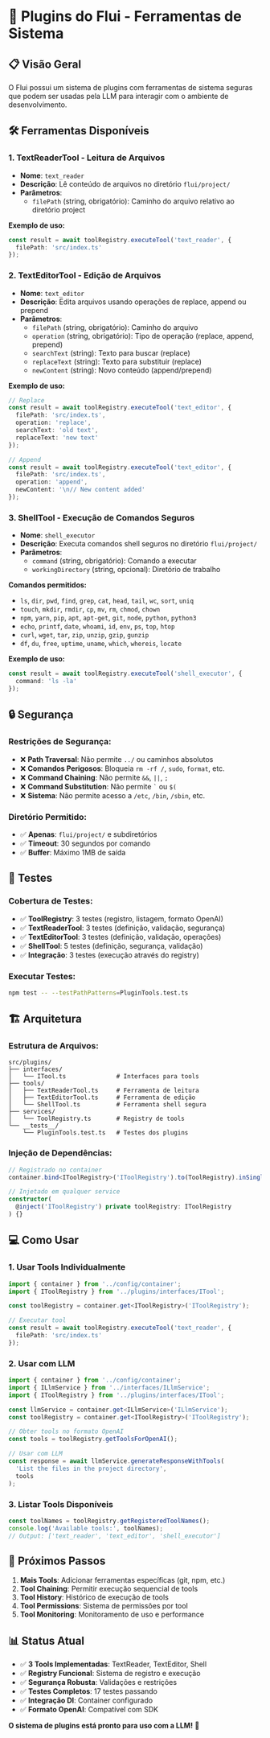 # 🔌 Plugins do Flui - Ferramentas de Sistema

## 📋 Visão Geral

O Flui possui um sistema de plugins com ferramentas de sistema seguras que podem ser usadas pela LLM para interagir com o ambiente de desenvolvimento.

## 🛠️ Ferramentas Disponíveis

### 1. **TextReaderTool** - Leitura de Arquivos
- **Nome**: `text_reader`
- **Descrição**: Lê conteúdo de arquivos no diretório `flui/project/`
- **Parâmetros**:
  - `filePath` (string, obrigatório): Caminho do arquivo relativo ao diretório project

**Exemplo de uso:**
```typescript
const result = await toolRegistry.executeTool('text_reader', {
  filePath: 'src/index.ts'
});
```

### 2. **TextEditorTool** - Edição de Arquivos
- **Nome**: `text_editor`
- **Descrição**: Edita arquivos usando operações de replace, append ou prepend
- **Parâmetros**:
  - `filePath` (string, obrigatório): Caminho do arquivo
  - `operation` (string, obrigatório): Tipo de operação (replace, append, prepend)
  - `searchText` (string): Texto para buscar (replace)
  - `replaceText` (string): Texto para substituir (replace)
  - `newContent` (string): Novo conteúdo (append/prepend)

**Exemplo de uso:**
```typescript
// Replace
const result = await toolRegistry.executeTool('text_editor', {
  filePath: 'src/index.ts',
  operation: 'replace',
  searchText: 'old text',
  replaceText: 'new text'
});

// Append
const result = await toolRegistry.executeTool('text_editor', {
  filePath: 'src/index.ts',
  operation: 'append',
  newContent: '\n// New content added'
});
```

### 3. **ShellTool** - Execução de Comandos Seguros
- **Nome**: `shell_executor`
- **Descrição**: Executa comandos shell seguros no diretório `flui/project/`
- **Parâmetros**:
  - `command` (string, obrigatório): Comando a executar
  - `workingDirectory` (string, opcional): Diretório de trabalho

**Comandos permitidos:**
- `ls`, `dir`, `pwd`, `find`, `grep`, `cat`, `head`, `tail`, `wc`, `sort`, `uniq`
- `touch`, `mkdir`, `rmdir`, `cp`, `mv`, `rm`, `chmod`, `chown`
- `npm`, `yarn`, `pip`, `apt`, `apt-get`, `git`, `node`, `python`, `python3`
- `echo`, `printf`, `date`, `whoami`, `id`, `env`, `ps`, `top`, `htop`
- `curl`, `wget`, `tar`, `zip`, `unzip`, `gzip`, `gunzip`
- `df`, `du`, `free`, `uptime`, `uname`, `which`, `whereis`, `locate`

**Exemplo de uso:**
```typescript
const result = await toolRegistry.executeTool('shell_executor', {
  command: 'ls -la'
});
```

## 🔒 Segurança

### Restrições de Segurança:
- ❌ **Path Traversal**: Não permite `../` ou caminhos absolutos
- ❌ **Comandos Perigosos**: Bloqueia `rm -rf /`, `sudo`, `format`, etc.
- ❌ **Command Chaining**: Não permite `&&`, `||`, `;`
- ❌ **Command Substitution**: Não permite `` ` `` ou `$(`
- ❌ **Sistema**: Não permite acesso a `/etc`, `/bin`, `/sbin`, etc.

### Diretório Permitido:
- ✅ **Apenas**: `flui/project/` e subdiretórios
- ✅ **Timeout**: 30 segundos por comando
- ✅ **Buffer**: Máximo 1MB de saída

## 🧪 Testes

### Cobertura de Testes:
- ✅ **ToolRegistry**: 3 testes (registro, listagem, formato OpenAI)
- ✅ **TextReaderTool**: 3 testes (definição, validação, segurança)
- ✅ **TextEditorTool**: 3 testes (definição, validação, operações)
- ✅ **ShellTool**: 5 testes (definição, segurança, validação)
- ✅ **Integração**: 3 testes (execução através do registry)

### Executar Testes:
```bash
npm test -- --testPathPatterns=PluginTools.test.ts
```

## 🏗️ Arquitetura

### Estrutura de Arquivos:
```
src/plugins/
├── interfaces/
│   └── ITool.ts              # Interfaces para tools
├── tools/
│   ├── TextReaderTool.ts     # Ferramenta de leitura
│   ├── TextEditorTool.ts     # Ferramenta de edição
│   └── ShellTool.ts          # Ferramenta shell segura
├── services/
│   └── ToolRegistry.ts       # Registry de tools
└── __tests__/
    └── PluginTools.test.ts   # Testes dos plugins
```

### Injeção de Dependências:
```typescript
// Registrado no container
container.bind<IToolRegistry>('IToolRegistry').to(ToolRegistry).inSingletonScope();

// Injetado em qualquer service
constructor(
  @inject('IToolRegistry') private toolRegistry: IToolRegistry
) {}
```

## 💻 Como Usar

### 1. **Usar Tools Individualmente**
```typescript
import { container } from '../config/container';
import { IToolRegistry } from '../plugins/interfaces/ITool';

const toolRegistry = container.get<IToolRegistry>('IToolRegistry');

// Executar tool
const result = await toolRegistry.executeTool('text_reader', {
  filePath: 'src/index.ts'
});
```

### 2. **Usar com LLM**
```typescript
import { container } from '../config/container';
import { ILlmService } from '../interfaces/ILlmService';
import { IToolRegistry } from '../plugins/interfaces/ITool';

const llmService = container.get<ILlmService>('ILlmService');
const toolRegistry = container.get<IToolRegistry>('IToolRegistry');

// Obter tools no formato OpenAI
const tools = toolRegistry.getToolsForOpenAI();

// Usar com LLM
const response = await llmService.generateResponseWithTools(
  'List the files in the project directory',
  tools
);
```

### 3. **Listar Tools Disponíveis**
```typescript
const toolNames = toolRegistry.getRegisteredToolNames();
console.log('Available tools:', toolNames);
// Output: ['text_reader', 'text_editor', 'shell_executor']
```

## 🔮 Próximos Passos

1. **Mais Tools**: Adicionar ferramentas específicas (git, npm, etc.)
2. **Tool Chaining**: Permitir execução sequencial de tools
3. **Tool History**: Histórico de execução de tools
4. **Tool Permissions**: Sistema de permissões por tool
5. **Tool Monitoring**: Monitoramento de uso e performance

## 📊 Status Atual

- ✅ **3 Tools Implementadas**: TextReader, TextEditor, Shell
- ✅ **Registry Funcional**: Sistema de registro e execução
- ✅ **Segurança Robusta**: Validações e restrições
- ✅ **Testes Completos**: 17 testes passando
- ✅ **Integração DI**: Container configurado
- ✅ **Formato OpenAI**: Compatível com SDK

**O sistema de plugins está pronto para uso com a LLM!** 🎉